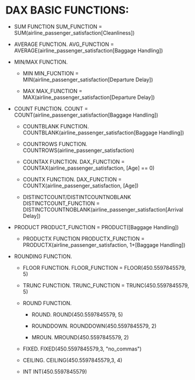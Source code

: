 # DAX BASIC FUNCTIONS:

- SUM FUNCTION
	SUM_FUNCTION = SUM(airline_passenger_satisfaction[Cleanliness])

- AVERAGE FUNCTION.
	AVG_FUNCTION = AVERAGE(airline_passenger_satisfaction[Baggage Handling])

- MIN/MAX FUNCTION.
	- MIN
	MIN_FUCNTION = MIN(airline_passenger_satisfaction[Departure Delay])

	- MAX
	MAX_FUNCTION = MAX(airline_passenger_satisfaction[Departure Delay])

- COUNT FUNCTION.
	COUNT = COUNT(airline_passenger_satisfaction[Baggage Handling])

	- COUNTBLANK FUNCTION.
		COUNTBLANK(airline_passenger_satisfaction[Baggage Handling])

	- COUNTROWS FUNCTION.
		COUNTROWS(airline_passenger_satisfaction)

	- COUNTAX FUNCTION.
		DAX_FUNCTION = COUNTAX(airline_passenger_satisfaction, [Age] == 0)

	- COUNTX FUNCTION.
		DAX_FUNCTION = COUNTX(airline_passenger_satisfaction, [Age])

	- DISTINCTCOUNT/DISTINTCOUNTNOBLANK
		DISTINCTCOUNT_FUNCTION = DISTINCTCOUNTNOBLANK(airline_passenger_satisfaction[Arrival Delay])

- PRODUCT
	PRODUCT_FUNCTION = PRODUCT([Baggage Handling])

	- PRODUCTX FUNCTION 
		PRODUCTX_FUNCTION = PRODUCTX(airline_passenger_satisfaction, 1+[Baggage Handling])

- ROUNDING FUNCTION.
	- FLOOR FUNCTION.
		FLOOR_FUNCTION = FLOOR(450.5597845579, 5)

	- TRUNC FUNCTION.
		TRUNC_FUNCTION = TRUNC(450.5597845579, 5)

	- ROUND FUNCTION.

		- ROUND.
			ROUND(450.5597845579, 5)

		- ROUNDDOWN.
			ROUNDDOWN(450.5597845579, 2)

		- MROUN.
			MROUND(450.5597845579, 2)

	- FIXED.
		FIXED(450.5597845579,3, "no_commas")

	- CEILING.
		CEILING(450.5597845579,3, 4)

	- INT
		INT(450.5597845579)